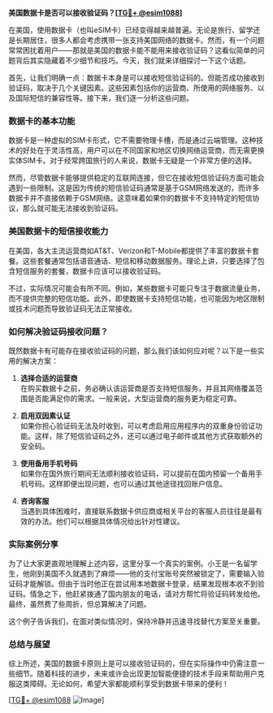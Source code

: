 **美国数据卡是否可以接收验证码？[[TG💪+ @esim1088](https://t.me/s/esim1088)]**

在美国，使用数据卡（也叫eSIM卡）已经变得越来越普遍。无论是旅行、留学还是长期居住，很多人都会考虑携带一张支持美国网络的数据卡。然而，有一个问题常常困扰着用户——那就是美国的数据卡能不能用来接收验证码？这看似简单的问题背后其实隐藏着不少细节和技巧。今天，我们就来详细探讨一下这个话题。

首先，让我们明确一点：数据卡本身是可以接收短信验证码的。但能否成功接收到验证码，取决于几个关键因素。这些因素包括你的运营商、所使用的网络服务、以及国际短信的兼容性等。接下来，我们逐一分析这些问题。

### 数据卡的基本功能

数据卡是一种虚拟的SIM卡形式，它不需要物理卡槽，而是通过云端管理。这种技术的好处在于灵活性高，用户可以在不同国家和地区切换网络运营商，而无需更换实体SIM卡。对于经常跨国旅行的人来说，数据卡无疑是一个非常方便的选择。

然而，尽管数据卡能够提供稳定的互联网连接，但它在接收短信验证码方面可能会遇到一些限制。这是因为传统的短信验证码通常是基于GSM网络发送的，而许多数据卡并不直接依赖于GSM网络。这意味着如果你的数据卡不支持特定的短信协议，那么就可能无法接收到验证码。

### 美国数据卡的短信接收能力

在美国，各大主流运营商如AT&T、Verizon和T-Mobile都提供了丰富的数据卡套餐。这些套餐通常包括语音通话、短信和移动数据服务。理论上讲，只要选择了包含短信服务的套餐，数据卡应该可以接收验证码。

不过，实际情况可能会有所不同。例如，某些数据卡可能只专注于数据流量业务，而不提供完整的短信功能。此外，即使数据卡支持短信功能，也可能因为地区限制或技术问题而导致验证码无法正常接收。

### 如何解决验证码接收问题？

既然数据卡有可能存在接收验证码的问题，那么我们该如何应对呢？以下是一些实用的解决方案：

1. **选择合适的运营商**  
   在购买数据卡之前，务必确认该运营商是否支持短信服务，并且其网络覆盖范围是否能满足你的需求。一般来说，大型运营商的服务更为稳定可靠。

2. **启用双因素认证**  
   如果你担心验证码无法及时收到，可以考虑启用应用程序内的双重身份验证功能。这样，除了短信验证码之外，还可以通过电子邮件或其他方式获取额外的安全码。

3. **使用备用手机号码**  
   如果你在国外旅行期间无法顺利接收验证码，可以提前在国内预留一个备用手机号码。这样即便出现问题，也可以通过其他途径找回账户信息。

4. **咨询客服**  
   当遇到具体困难时，直接联系数据卡供应商或相关平台的客服人员往往是最有效的办法。他们可以根据具体情况给出针对性建议。

### 实际案例分享

为了让大家更直观地理解上述内容，这里分享一个真实的案例。小王是一名留学生，他刚到美国不久就遇到了麻烦——他的支付宝账号突然被锁定了，需要输入验证码才能解锁。但由于当时他正在尝试用本地数据卡登录，结果发现根本收不到验证码。情急之下，他赶紧拨通了国内朋友的电话，请对方帮忙将验证码转发给他。最终，虽然费了些周折，但总算解决了问题。

这个例子告诉我们，在面对类似情况时，保持冷静并迅速寻找替代方案至关重要。

### 总结与展望

综上所述，美国的数据卡原则上是可以接收验证码的，但在实际操作中仍需注意一些细节。随着科技的进步，未来或许会出现更加智能便捷的技术手段来帮助用户克服这类障碍。无论如何，希望大家都能顺利享受到数据卡带来的便利！

[[TG💪+ @esim1088](https://t.me/s/esim1088) ![Image](https://i.postimg.cc/4NQfJmqS/Snipaste-2025-05-13-00-14-12.png)]